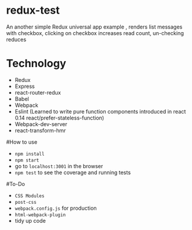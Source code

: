 # redux-test
  An another simple Redux universal app example , 
  renders list messages with checkbox, clicking on checkbox increases read count, un-checking reduces
# Technology 
- Redux
- Express
- react-router-redux
- Babel
- Webpack
- Eslint (Learned to write pure function components introduced in react 0.14 react/prefer-stateless-function)
- Webpack-dev-server
- react-transform-hmr

#How to use
- `npm install`
- `npm start`
- go to `localhost:3001` in the browser
- `npm test` to see the coverage and running tests

#To-Do
- `CSS Modules`
- `post-css`
- `webpack.config.js` for production
- `html-webpack-plugin`
- tidy up code
